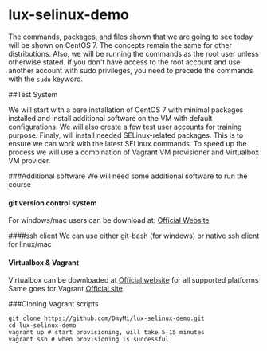 # lux-selinux-demo

The commands, packages, and files shown that we are going to see today will be shown on CentOS 7. The concepts remain the same for other distributions. Also, we will be running the commands as the root user unless otherwise stated. If you don't have access to the root account and use another account with sudo privileges, you need to precede the commands with the `sudo` keyword.

##Test System

We will start with a bare installation of CentOS 7 with minimal packages installed and install additional software on the VM with default configurations. We will also create a few test user accounts for training purpose. Finaly, will install needed SELinux-related packages. This is to ensure we can work with the latest SELinux commands. To speed up the process we will use a combination of Vagrant VM provisioner and Virtualbox VM provider. 

###Additional software
We will need some additional software to run the course

#### git version control system
For windows/mac users can be download at: [Official Website](https://git-scm.com/downloads)

####ssh client
We can use either git-bash (for windows) or native ssh client for linux/mac

#### Virtualbox & Vagrant
Virtualbox can be downloaded at [Official website](https://www.virtualbox.org/) for all supported platforms
Same goes for Vagrant [Official site](https://www.vagrantup.com/downloads.html)

###Cloning Vagrant scripts
```
git clone https://github.com/DmyMi/lux-selinux-demo.git
cd lux-selinux-demo
vagrant up # start provisioning, will take 5-15 minutes
vagrant ssh # when provisioning is successful
```

